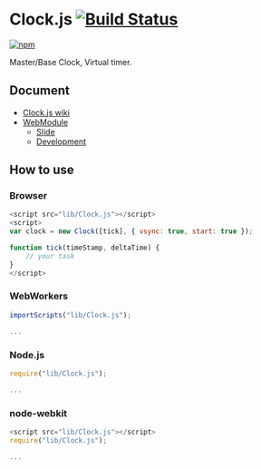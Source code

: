 # Clock.js [![Build Status](https://travis-ci.org/uupaa/Clock.js.png)](http://travis-ci.org/uupaa/Clock.js)

[![npm](https://nodei.co/npm/uupaa.wmclock.js.png?downloads=true&stars=true)](https://nodei.co/npm/uupaa.wmclock.js/)

Master/Base Clock, Virtual timer.

## Document

- [Clock.js wiki](https://github.com/uupaa/Clock.js/wiki/Clock)
- [WebModule](https://github.com/uupaa/WebModule)
    - [Slide](http://uupaa.github.io/Slide/slide/WebModule/index.html)
    - [Development](https://github.com/uupaa/WebModule/wiki/Development)

## How to use

### Browser

```js
<script src="lib/Clock.js"></script>
<script>
var clock = new Clock([tick], { vsync: true, start: true });

function tick(timeStamp, deltaTime) {
    // your task
}
</script>
```

### WebWorkers

```js
importScripts("lib/Clock.js");

...
```

### Node.js

```js
require("lib/Clock.js");

...
```

### node-webkit

```js
<script src="lib/Clock.js"></script>
require("lib/Clock.js");

...
```
